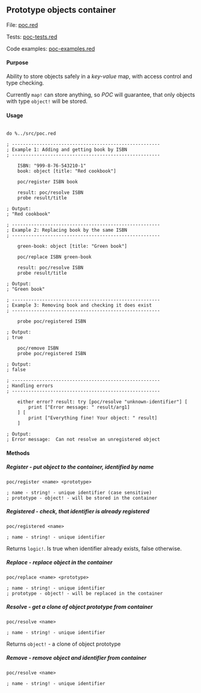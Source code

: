 ## Prototype objects container 

File: [poc.red](../src/poc.red)

Tests: [poc-tests.red](../tests/poc-tests.red)

Code examples: [poc-examples.red](../examples/poc-examples.red)

#### Purpose

Ability to store objects safely in a *key-value* map, with access control and type checking. 

Currently `map!` can store anything, so *POC* will guarantee, that only objects with type `object!` will be stored. 

#### Usage

```red

do %../src/poc.red

; ------------------------------------------------------
; Example 1: Adding and getting book by ISBN
; ------------------------------------------------------
 
    ISBN: "999-8-76-543210-1"
    book: object [title: "Red cookbook"]

    poc/register ISBN book

    result: poc/resolve ISBN
    probe result/title

; Output:
; "Red cookbook"

; ------------------------------------------------------
; Example 2: Replacing book by the same ISBN
; ------------------------------------------------------
 
    green-book: object [title: "Green book"]

    poc/replace ISBN green-book

    result: poc/resolve ISBN
    probe result/title

; Output:
; "Green book"

; ------------------------------------------------------
; Example 3: Removing book and checking it does exist
; ------------------------------------------------------

    probe poc/registered ISBN

; Output:
; true

    poc/remove ISBN
    probe poc/registered ISBN

; Output:
; false

; ------------------------------------------------------
; Handling errors
; ------------------------------------------------------
 
    either error? result: try [poc/resolve "unknown-identifier"] [
        print ["Error message: " result/arg1]
    ] [
        print ["Everything fine! Your object: " result]
    ]

; Output:
; Error message:  Can not resolve an unregistered object

```

#### Methods

##### **Register** - put object to the container, identified by name

```red
poc/register <name> <prototype> 

; name - string! - unique identifier (case sensitive)
; prototype - object! - will be stored in the container
```

##### **Registered** - check, that identifier is already registered

```red
poc/registered <name> 

; name - string! - unique identifier
```

Returns `logic!`. Is true when identifier already exists, false otherwise.

##### **Replace** - replace object in the container

```red
poc/replace <name> <prototype>

; name - string! - unique identifier
; prototype - object! - will be replaced in the container
```

##### **Resolve** - get a clone of object prototype from container

```red
poc/resolve <name>

; name - string! - unique identifier
```

Returns `object!` - a clone of object prototype

##### **Remove** - remove object and identifier from container

```red
poc/resolve <name>

; name - string! - unique identifier
```